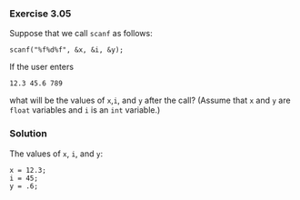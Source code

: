 ### Exercise 3.05
Suppose that we call `scanf` as follows:
```
scanf("%f%d%f", &x, &i, &y);
```
If the user enters
```
12.3 45.6 789
```
what will be the values of `x`,`i`, and `y` after the call? (Assume that `x` and `y` are `float` variables and `i` is an `int` variable.)

### Solution
The values of `x`, `i`, and `y`:
```
x = 12.3;
i = 45;
y = .6;
```
